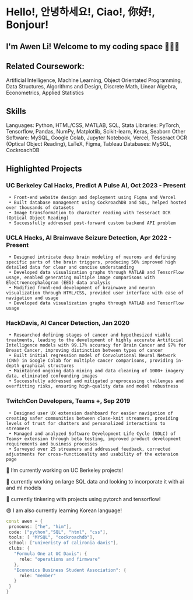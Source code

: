 # Hello!, 안녕하세요!, Ciao!, 你好!, Bonjour!
## I'm Awen Li!  Welcome to my coding space 👨‍💻👋

<!--
**BabyMochi/BabyMochi** is a ✨ _special_ ✨ repository because its `README.md` (this file) appears on your GitHub profile.

Here are some ideas to get you started:

- 🔭 I’m currently working on ...
- 🌱 I’m currently learning ...
- 👯 I’m looking to collaborate on ...
- 🤔 I’m looking for help with ...
- 💬 Ask me about ...
- 📫 How to reach me: ...
- 😄 Pronouns: ...
- ⚡ Fun fact: ...
-->

## Related Coursework:
Artificial Intelligence, Machine Learning, Object Orientated Programming, Data Structures, Algorithms and Design, Discrete Math, Linear Algebra, Econometrics, Applied Statistics

## Skills
Languages: Python, HTML/CSS, MATLAB, SQL, Stata
Libraries: PyTorch, Tensorflow, Pandas, NumPy, Matplotlib, Scikit-learn, Keras, Seaborn
Other Software: MySQL, Google Colab, Jupyter Notebook, Vercel, Tesseract OCR (Optical Object Reading), LaTeX, Figma, Tableau
Databases: MySQL, CockroachDB

## Highlighted Projects

### UC Berkeley Cal Hacks, Predict A Pulse AI, Oct 2023 - Present
     • Front-end website design and deployment using Figma and Vercel
     • Built database management using CockroachDB and SQL, helped hosted over thousands of datasets
     • Image transformation to character reading with Tesseract OCR (Optical Object Reading)
     • Successfully addressed post-forward custom backend API problem

### UCLA Hacks, AI Brainwave Seizure Detection, Apr 2022 - Present
     • Designed intricate deep brain modeling of neurons and defining specific parts of the brain triggers, producing 50% improved high detailed data for clear and concise understanding
     • Developed data visualization graphs through MATLAB and TensorFlow usage, enabled generating multiple image comparisons with Electroencephalogram (EEG) data analysis
     • Modified front-end development of brainwave and neuron visualization through HTML/CSS, provided user interface with ease of navigation and usage
     • Developed data visualization graphs through MATLAB and TensorFlow usage

### HackDavis, AI Cancer Detection, Jan 2020
     • Researched defining stages of cancer and hypothesized viable treatments, leading to the development of highly accurate Artificial Intelligence models with 99.17% accuracy for Brain Cancer and 97% for Breast Cancer, improving distinction between types of cancer
     • Built initial regression model of Convolutional Neural Network (CNN) in Google Colab for multiple cancer comparisons, providing in-depth graphical structures
     • Maintained ongoing data mining and data cleaning of 1000+ imagery data, eliminated confounding images
     • Successfully addressed and mitigated preprocessing challenges and overfitting risks, ensuring high-quality data and model robustness

### TwitchCon Developers, Teams +, Sep 2019
     • Designed user UX extension dashboard for easier navigation of creating safer communities between close-knit streamers, providing levels of trust for chatters and personalized interactions to streamers
     • Managed and analyzed Software Development Life Cycle (SDLC) of Teams+ extension through beta testing, improved product development requirements and business processes
     • Surveyed over 25 streamers and addressed feedback, corrected adjustments for cross-functionality and usability of the extension page

🔭 I’m currently working on UC Berkeley projects!

🌱 currently working on large SQL data and looking to incorporate it with ai and ml models

🔬 currently tinkering with projects using pytorch and tensorflow!

😄 I am also currently learning Korean language!

 ```cpp
const awen = {
  pronouns: ["he", "him"],
  code: ["python","SQL", "html", "css"],
  tools: [ "MYSQL", "cockroachdb"],
  school: ["univeristy of calironia davis"],
  clubs: {
    "Formula One at UC Davis": {
      role: "operations and firmware"
    },
    "Economics Business Student Association": {
      role: "member"
    }
  }
}
